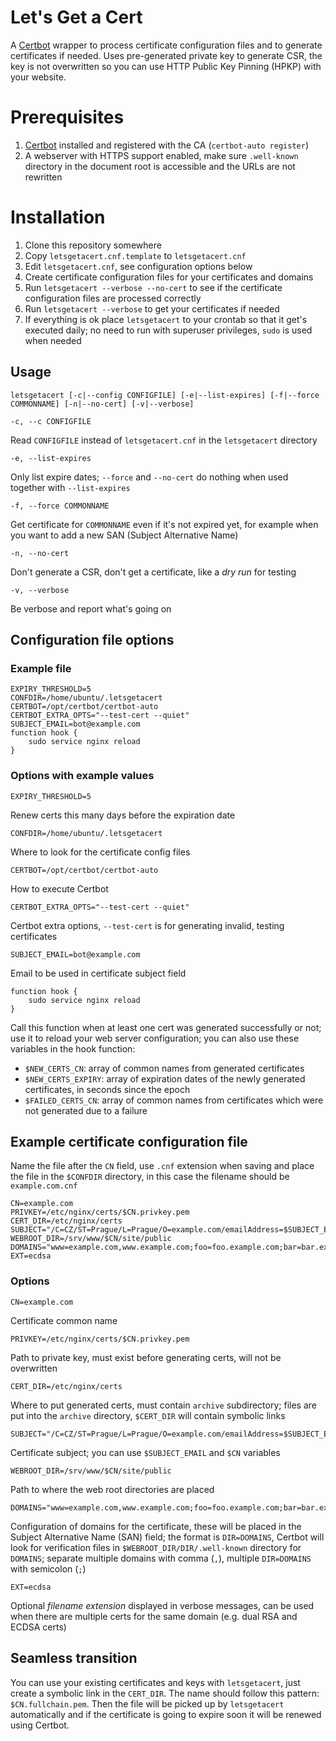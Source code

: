 # Let's Get a Cert
A [Certbot](https://certbot.eff.org/) wrapper to process certificate configuration files and to generate certificates if needed. Uses pre-generated private key to generate CSR, the key is not overwritten so you can use HTTP Public Key Pinning (HPKP) with your website.

# Prerequisites
1. [Certbot](https://certbot.eff.org/) installed and registered with the CA (`certbot-auto register`)
2. A webserver with HTTPS support enabled, make sure `.well-known` directory in the document root is accessible and the URLs are not rewritten

# Installation
1. Clone this repository somewhere
2. Copy `letsgetacert.cnf.template` to `letsgetacert.cnf`
3.  Edit `letsgetacert.cnf`, see configuration options below
4. Create certificate configuration files for your certificates and domains
5. Run `letsgetacert --verbose --no-cert` to see if the certificate configuration files are processed correctly
6. Run `letsgetacert --verbose` to get your certificates if needed
7. If everything is ok place `letsgetacert` to your crontab so that it get's executed daily; no need to run with superuser privileges, `sudo` is used when needed

## Usage
```
letsgetacert [-c|--config CONFIGFILE] [-e|--list-expires] [-f|--force COMMONNAME] [-n|--no-cert] [-v|--verbose]
```

```
-c, --c CONFIGFILE
```
Read `CONFIGFILE` instead of `letsgetacert.cnf` in the `letsgetacert` directory

```
-e, --list-expires
```
Only list expire dates; `--force` and `--no-cert` do nothing when used together with `--list-expires`

```
-f, --force COMMONNAME
```
Get certificate for `COMMONNAME` even if it's not expired yet, for example when you want to add a new SAN (Subject Alternative Name)

```
-n, --no-cert
```
Don't generate a CSR, don't get a certificate, like a *dry run* for testing

```
-v, --verbose
```
Be verbose and report what's going on

## Configuration file options
### Example file
```
EXPIRY_THRESHOLD=5
CONFDIR=/home/ubuntu/.letsgetacert
CERTBOT=/opt/certbot/certbot-auto
CERTBOT_EXTRA_OPTS="--test-cert --quiet"
SUBJECT_EMAIL=bot@example.com
function hook {
    sudo service nginx reload
}
```

### Options with example values
```
EXPIRY_THRESHOLD=5
```
Renew certs this many days before the expiration date

```
CONFDIR=/home/ubuntu/.letsgetacert
```
Where to look for the certificate config files

```
CERTBOT=/opt/certbot/certbot-auto
```
How to execute Certbot

```
CERTBOT_EXTRA_OPTS="--test-cert --quiet"
```
Certbot extra options, `--test-cert` is for generating invalid, testing certificates

```
SUBJECT_EMAIL=bot@example.com
```
Email to be used in certificate subject field

```
function hook {
    sudo service nginx reload
}
```
Call this function when at least one cert was generated successfully or not; use it to reload your web server configuration; you can also use these variables in the hook function:

- `$NEW_CERTS_CN`: array of common names from generated certificates
- `$NEW_CERTS_EXPIRY`: array of expiration dates of the newly generated certificates, in seconds since the epoch
- `$FAILED_CERTS_CN`: array of common names from certificates which were not generated due to a failure

## Example certificate configuration file
Name the file after the `CN` field, use `.cnf` extension when saving and place the file in the `$CONFDIR` directory, in this case the filename should be `example.com.cnf`
```
CN=example.com
PRIVKEY=/etc/nginx/certs/$CN.privkey.pem
CERT_DIR=/etc/nginx/certs
SUBJECT="/C=CZ/ST=Prague/L=Prague/O=example.com/emailAddress=$SUBJECT_EMAIL/CN=$CN"
WEBROOT_DIR=/srv/www/$CN/site/public
DOMAINS="www=example.com,www.example.com;foo=foo.example.com;bar=bar.example.com"
EXT=ecdsa
```

### Options
```
CN=example.com
```
Certificate common name

```
PRIVKEY=/etc/nginx/certs/$CN.privkey.pem
```
Path to private key, must exist before generating certs, will not be overwritten

```
CERT_DIR=/etc/nginx/certs
```
Where to put generated certs, must contain `archive` subdirectory; files are put into the `archive` directory, `$CERT_DIR` will contain symbolic links

```
SUBJECT="/C=CZ/ST=Prague/L=Prague/O=example.com/emailAddress=$SUBJECT_EMAIL/CN=$CN"
```
Certificate subject; you can use `$SUBJECT_EMAIL` and `$CN` variables

```
WEBROOT_DIR=/srv/www/$CN/site/public
```
Path to where the web root directories are placed

```
DOMAINS="www=example.com,www.example.com;foo=foo.example.com;bar=bar.example.com"
```
Configuration of domains for the certificate, these will be placed in the Subject Alternative Name (SAN) field; the format is `DIR=DOMAINS`, Certbot will look for verification files in `$WEBROOT_DIR/DIR/.well-known` directory for `DOMAINS`; separate multiple domains with comma (`,`), multiple `DIR=DOMAINS` with semicolon (`;`)

```
EXT=ecdsa
```
Optional *filename extension* displayed in verbose messages, can be used when there are multiple certs for the same domain (e.g. dual RSA and ECDSA certs)

## Seamless transition
You can use your existing certificates and keys with `letsgetacert`, just create a symbolic link in the `CERT_DIR`. The name should follow this pattern: `$CN.fullchain.pem`. Then the file will be picked up by `letsgetacert` automatically and if the certificate is going to expire soon it will be renewed using Certbot.
